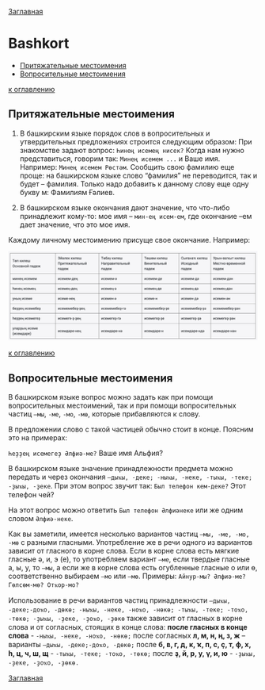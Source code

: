 [Заглавная](README.md)

# Bashkort

+ [Притяжательные местоимения](bashkort.md#Притяжательные-местоимения)
+ [Вопросительные местоимения](bashkort.md#Вопросительные-местоимения)

[bash1]:img/lang/bashkort/bash1.png

[к оглавлению](bashkort.md#Bashkort)

## Притяжательные местоимения

1. В башкирским языке порядок слов в вопросительных и утвердительных 
предложениях строится следующим образом: При знакомстве задают вопрос: 
`Һинең исемең нисек?` Когда нам нужно представиться, говорим так: `Минең исемем ...`
и Ваше имя. Например: `Минең исемем Рөстәм`. Сообщить свою фамилию еще проще: 
на башкирском языке слово “фамилия” не переводится, так и будет – фамилия. 
Только надо добавить к данному слову еще одну букву м: Фамилиям Ғәлиев.

2. В башкирском языке окончания дают значение, что что-либо принадлежит кому-то: 
мое имя – `мин-ең исем-ем`, где окончание –ем дает значение, что это мое имя.

Каждому личному местоимению присуще свое окончание. Например:

![icon][bash1]

[к оглавлению](bashkort.md#Bashkort)

## Вопросительные местоимения

В башкирском языке вопрос можно задать как при помощи вопросительных местоимений, 
так и при помощи вопросительных частиц `–мы`, `-ме`, `-мо`, `-мө`, которые прибавляются к слову.

В предложении слово с такой частицей обычно стоит в конце. Поясним это на примерах:

`Һеҙҙең исемегеҙ Әлфиә-ме?` Ваше имя Альфия?

В башкирском языке значение принадлежности предмета можно передать и через окончания 
`–дыҡы, -деке; -ныҡы, -неке, -тыҡы, -теке; -ҙыҡы, -ҙеке`. 
При этом вопрос звучит так: `Был телефон кем-деке?` Этот телефон чей?

На этот вопрос можно ответить `Был телефон Әлфиәнеке` или же одним словом `Әлфиә-неке`.

Как вы заметили, имеется несколько вариантов частиц `–мы, -ме, -мо, -мө` с разными гласными. 
Употребление же в речи одного из вариантов зависит от гласного в корне слова. 
Если в корне слова есть мягкие гласные ә, и, э (е), то употребляем вариант `–ме`, 
если твердые гласные а, ы, у, то `–мы`, а если же в корне слова есть огубленные 
гласные о или ө, соответственно выбираем `–мо` или `–мө`. Примеры: `Айнур-мы? Әлфиә-ме? 
Гөлсөм-мө? Отҡор-мо?`

Использование в речи вариантов частиц принадлежности 
`–дыҡы, -деке;-доҡо, -дөкө; -ныҡы, -неке, -ноҡо, -нөкө; -тыҡы, -теке; -тоҡо, 
-төкө; -ҙыҡы, -ҙеке, -ҙоҡо, -ҙөкө` также зависит от гласных в корне слова и от согласных, 
стоящих в конце слова: **после гласных в конце слова** - `-ныҡы, -неке, -ноҡо, -нөкө;` 
после согласных **л, м, н, ң, з, ж** – варианты `–дыҡы, -деке;-доҡо, -дөкө;` 
после **б, в, г, д, к, ҡ, п, с, ҫ, т, ф, х, һ, ц, ч, ш, щ** - 
`-тыҡы, -теке; -тоҡо, -төкө;` после **ҙ, й, р, у, ү, и, ю** - `-ҙыҡы, -ҙеке, -ҙоҡо, -ҙөкө.`


[Заглавная](README.md)